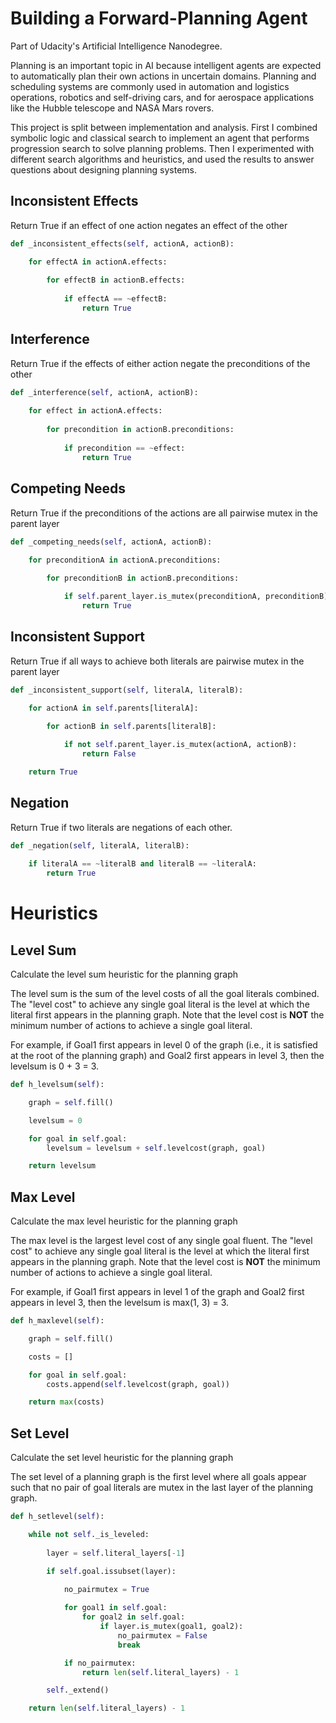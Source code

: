 # Building a Forward-Planning Agent

Part of Udacity's Artificial Intelligence Nanodegree.

Planning is an important topic in AI because intelligent agents are expected to automatically plan their own actions in uncertain domains. Planning and scheduling systems are commonly used in automation and logistics operations, robotics and self-driving cars, and for aerospace applications like the Hubble telescope and NASA Mars rovers.

This project is split between implementation and analysis. First I combined symbolic logic and classical search to implement an agent that performs progression search to solve planning problems. Then I experimented with different search algorithms and heuristics, and used the results to answer questions about designing planning systems.

## Inconsistent Effects
Return True if an effect of one action negates an effect of the other

```python
def _inconsistent_effects(self, actionA, actionB):

    for effectA in actionA.effects:
        
        for effectB in actionB.effects:
            
            if effectA == ~effectB:
                return True
```

## Interference
Return True if the effects of either action negate the preconditions of the other 

```python
def _interference(self, actionA, actionB):
    
    for effect in actionA.effects:
        
        for precondition in actionB.preconditions:
            
            if precondition == ~effect:
                return True
```

## Competing Needs

Return True if the preconditions of the actions are all pairwise mutex in the parent layer 

```python
def _competing_needs(self, actionA, actionB):
    
    for preconditionA in actionA.preconditions:

        for preconditionB in actionB.preconditions:

            if self.parent_layer.is_mutex(preconditionA, preconditionB):
                return True

```


## Inconsistent Support
Return True if all ways to achieve both literals are pairwise mutex in the parent layer

```python
def _inconsistent_support(self, literalA, literalB):
    
    for actionA in self.parents[literalA]:

        for actionB in self.parents[literalB]:

            if not self.parent_layer.is_mutex(actionA, actionB):
                return False

    return True
```
## Negation
Return True if two literals are negations of each other.

```python
def _negation(self, literalA, literalB):
    
    if literalA == ~literalB and literalB == ~literalA:
        return True
```


# Heuristics 

## Level Sum

Calculate the level sum heuristic for the planning graph

The level sum is the sum of the level costs of all the goal literals
combined. The "level cost" to achieve any single goal literal is the
level at which the literal first appears in the planning graph. Note
that the level cost is **NOT** the minimum number of actions to
achieve a single goal literal.

For example, if Goal1 first appears in level 0 of the graph (i.e.,
it is satisfied at the root of the planning graph) and Goal2 first
appears in level 3, then the levelsum is 0 + 3 = 3.


```python
def h_levelsum(self):

    graph = self.fill()

    levelsum = 0

    for goal in self.goal:
        levelsum = levelsum + self.levelcost(graph, goal)

    return levelsum
```

## Max Level

Calculate the max level heuristic for the planning graph

The max level is the largest level cost of any single goal fluent.
The "level cost" to achieve any single goal literal is the level at
which the literal first appears in the planning graph. Note that
the level cost is **NOT** the minimum number of actions to achieve
a single goal literal.

For example, if Goal1 first appears in level 1 of the graph and
Goal2 first appears in level 3, then the levelsum is max(1, 3) = 3.

```python
def h_maxlevel(self):

    graph = self.fill()

    costs = []

    for goal in self.goal:
        costs.append(self.levelcost(graph, goal))

    return max(costs)
```

## Set Level
Calculate the set level heuristic for the planning graph

The set level of a planning graph is the first level where all goals
appear such that no pair of goal literals are mutex in the last
layer of the planning graph.

```python
def h_setlevel(self):

    while not self._is_leveled:
        
        layer = self.literal_layers[-1]

        if self.goal.issubset(layer):
            
            no_pairmutex = True

            for goal1 in self.goal:
                for goal2 in self.goal:
                    if layer.is_mutex(goal1, goal2):
                        no_pairmutex = False
                        break

            if no_pairmutex:
                return len(self.literal_layers) - 1

        self._extend()

    return len(self.literal_layers) - 1   
```
